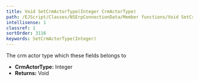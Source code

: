 ```yaml
---
title: Void SetCrmActorType(Integer CrmActorType)
path: /EJScript/Classes/NSErpConnectionData/Member functions/Void SetCrmActorType(Integer p_0)
intellisense: 1
classref: 1
sortOrder: 3116
keywords: SetCrmActorType(Integer)
---
```



The crm actor type which these fields belongs to



* **CrmActorType:** Integer
* **Returns:** Void


